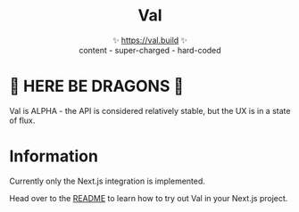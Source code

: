 <p align="center">
  <h1 align="center">Val</h1>
  <p align="center">
    ✨ <a href="https://val.build">https://val.build</a> ✨
    <br/>
    content - super-charged - hard-coded
  </p>
</p>

# 🐉 HERE BE DRAGONS 🐉

Val is ALPHA - the API is considered relatively stable, but the UX is in a state of flux.

# Information

Currently only the Next.js integration is implemented.

Head over to the [README](./packages/next/README.md) to learn how to try out Val in your Next.js project.
